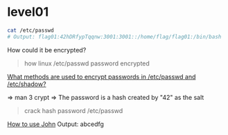 # level01

```bash
cat /etc/passwd
# Output: flag01:42hDRfypTqqnw:3001:3001::/home/flag/flag01:/bin/bash
```

How could it be encrypted?

> how linux /etc/passwd password encrypted

[What methods are used to encrypt passwords in /etc/passwd and /etc/shadow?](https://unix.stackexchange.com/questions/8229/what-methods-are-used-to-encrypt-passwords-in-etc-passwd-and-etc-shadow)

=> man 3 crypt
=> The password is a hash created by "42" as the salt

> crack hash password /etc/passwd

[How to use John](https://tzusec.com/crack-password-hashes-from-linux-with-john-the-ripper/)
Output: abcedfg
